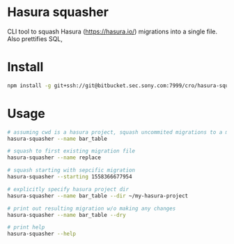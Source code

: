 Hasura squasher
=====================

CLI tool to squash Hasura (https://hasura.io/) migrations into a single file. Also prettifies SQL, 


# Install

```sh
npm install -g git+ssh://git@bitbucket.sec.sony.com:7999/cro/hasura-squasher.git
```

# Usage

```sh
# assuming cwd is a hasura project, squash uncommited migrations to a migration named "bar_table"
hasura-squasher --name bar_table

# squash to first existing migration file
hasura-squasher --name replace

# squash starting with sepcific migration
hasura-squasher --starting 1558366677954

# explicitly specify hasura project dir
hasura-squasher --name bar_table --dir ~/my-hasura-project

# print out resulting migration w/o making any changes
hasura-squasher --name bar_table --dry

# print help
hasura-squasher --help
```